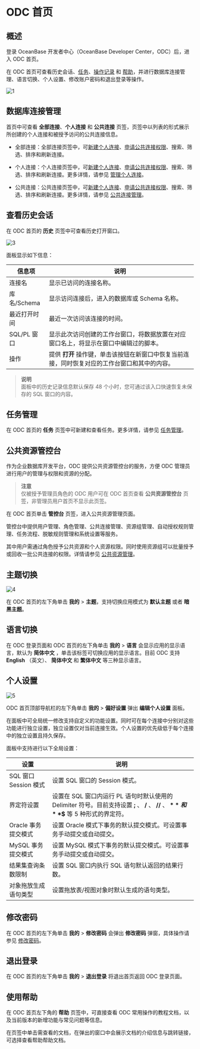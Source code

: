 # ODC 首页

## 概述

登录 OceanBase 开发者中心（OceanBase Developer Center，ODC）后，进入 ODC 首页。

在 ODC 首页可查看历史会话、[任务](../6.web-odc-user-guide/9.web-odc-task-management/1.web-odc-task-management-overview.md)、[操作记录](../6.web-odc-user-guide/8.web-odc-view-operation-records.md) 和 [帮助](../6.web-odc-user-guide/12.web-odc-help-center.md)，并进行数据库连接管理、语言切换、个人设置、修改账户密码和退出登录等操作。

![1](https://obbusiness-private.oss-cn-shanghai.aliyuncs.com/doc/img/odc/410/ODC%20homepage/1.png)

## 数据库连接管理

首页中可查看 **全部连接**、**个人连接** 和 **公共连接** 页签，页签中以列表的形式展示所创建的个人连接和被授予访问的公共连接信息。

* 全部连接：全部连接页签中，可[新建个人连接](3.web-odc-connect-database/1.web-odc-create-private-connection.md)、[申请公共连接权限](9.web-odc-task-management/8.web-odc-apply-for-permissions-task.md)、搜索、筛选、排序和刷新连接。

* 个人连接：个人连接页签中，可[新建个人连接](3.web-odc-connect-database/1.web-odc-create-private-connection.md)、[申请公共连接权限](9.web-odc-task-management/8.web-odc-apply-for-permissions-task.md)、搜索、筛选、排序和刷新连接。更多详情，请参见 [管理个人连接](3.web-odc-connect-database/2.web-odc-manage-connections.md)。

  

* 公共连接：公共连接页签中，可[新建个人连接](3.web-odc-connect-database/1.web-odc-create-private-connection.md)、[申请公共连接权限](9.web-odc-task-management/8.web-odc-apply-for-permissions-task.md)、搜索、筛选、排序和刷新连接。更多详情，请参见 [公共连接管理](4.web-odc-public-resource-management/3.web-odc-public-resource-permission/1.web-odc-manage-public-connection.md)。

  
## 查看历史会话

在 ODC 首页的 **历史** 页签中可查看历史打开窗口。

![3](https://obbusiness-private.oss-cn-shanghai.aliyuncs.com/doc/img/odc/410/ODC%20homepage/history-3.png)

面板显示如下信息：


|    信息项    |说明|
|-----------|----------------------------------------------------|
| 连接名       | 显示已访问的连接名称。                                        |
| 库名/Schema | 显示访问连接后，进入的数据库或 Schema 名称。                         |
| 最近打开时间    | 最近一次访问该连接的时间。                                      |
| SQL/PL 窗口 | 显示此次访问创建的工作台窗口，将数据放置在对应窗口名上，将显示在窗口中编辑过的脚本。         |
| 操作        | 提供 **打开** 操作键，单击该按钮在新窗口中恢复当前连接，同时恢复对应的工作台窗口和其中的内容。 |


> **说明**  
> 面板中的历史记录信息默认保存 48 个小时，您可通过该入口快速恢复未保存的 SQL 窗口的内容。

## 任务管理

在 ODC 首页的 **任务** 页签中可新建和查看任务。更多详情，请参见 [任务管理](9.web-odc-task-management/1.web-odc-task-management-overview.md)。

公共资源管控台 
----------------------------

作为企业数据库开发平台，ODC 提供公共资源管控台的服务，方便 ODC 管理员进行用户的管理与权限和资源的分配。
> **注意**  
> 仅被授予管理员角色的 ODC 用户可在 ODC 首页查看 **公共资源管控台** 页签，非管理员用户首页不显示此页签。

在 ODC 首页单击 **管控台** 页签，进入公共资源管理页面。

管控台中提供用户管理、角色管理、公共连接管理、资源组管理、自动授权规则管理、任务流程、脱敏规则管理和系统设置等服务。

其中用户需通过角色授予公共资源和个人资源权限。同时使用资源组可以批量授予或回收一批公共连接的权限。详情请参见 [公共资源管理](4.web-odc-public-resource-management/1.web-odc-public-resource-overview.md)。

主题切换
-------------------------

![4](https://obbusiness-private.oss-cn-shanghai.aliyuncs.com/doc/img/odc/410/ODC%20homepage/theme-4.png)

在 ODC 首页的左下角单击 **我的** > **主题**，支持切换应用模式为 **默认主题** 或者 **暗黑主题**。

语言切换 
-------------------------

在 ODC 登录页面和 ODC 首页的左下角单击 **我的** > **语言** 会显示应用的显示语言，默认为 **简体中文** ，单击该标签可切换应用的显示语言。目前 ODC 支持 **English** （英文）、 **简体中文** 和 **繁体中文** 等三种显示语言。

个人设置 
-------------------------


![5](https://obbusiness-private.oss-cn-shanghai.aliyuncs.com/doc/img/odc/410/ODC%20homepage/setting-5.png)

ODC 首页顶部导航栏的左下角单击 **我的** > **偏好设置** 弹出 **编辑个人设置** 面板。

在面板中可全局统一修改支持自定义的功能设置。同时可在每个连接中分别对这些功能进行独立设置，独立设置仅对当前连接生效。个人设置的优先级低于每个连接中的独立设置且持久保存。


面板中支持进行以下全局设置：


|  设置         | 说明  |
|-------------------|----------------------------------------------------------------------------------------------------|
| SQL 窗口 Session 模式 | 设置 SQL 窗口的 Session 模式。 |
| 界定符设置             | 设置在 SQL 窗口内运行 PL 语句时默认使用的 Delimiter 符号。目前支持设置 **;** 、 **/** 、 **//** 、 **$** 和 **$$** 等 5 种形式的界定符。 |
| Oracle 事务提交模式     | 设置 Oracle 模式下事务的默认提交模式。可设置事务手动提交或自动提交。      |
| MySQL 事务提交模式      | 设置 MySQL 模式下事务的默认提交模式。可设置事务手动提交或自动提交。|
| 结果集查询条数限制         | 设置 SQL 窗口内执行 SQL 语句默认返回的结果行数。|
| 对象拖放生成语句类型        | 设置拖放表/视图对象时默认生成的语句类型。  |



修改密码
-------------------------

在 ODC 首页的左下角单击 **我的** > **修改密码** 会弹出 **修改密码** 弹窗，具体操作请参见 [修改密码](1.log-on-to-odc/2.change-password.md)。

退出登录 
-------------------------

在 ODC 首页的左下角单击 **我的** > **退出登录** 将退出首页返回 ODC 登录页面。

使用帮助 
-------------------------

在 ODC 首页左下角的 **帮助** 页签中，可直接查看 ODC 常用操作的教程文档，以及当前版本的新增功能与常见问题等信息。

在页签中单击需查看的文档，在弹出的窗口中会展示文档的介绍信息与跳转链接，可选择查看帮助帮助文档。

